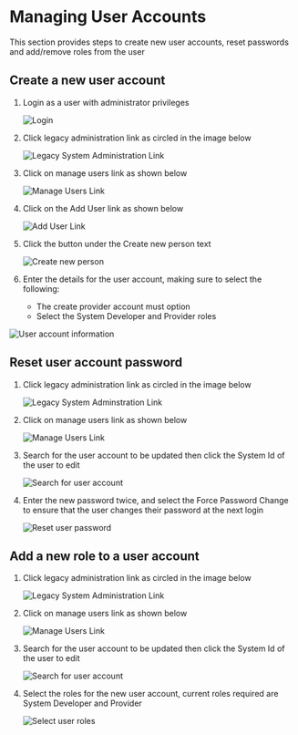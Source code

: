 # Managing User Accounts

This section provides steps to create new user accounts, reset passwords and add/remove roles from the user

## Create a new user account

1. Login as a user with administrator privileges

   ![Login](../images/log_in_as_admin_link.png)

2. Click legacy administration link as circled in the image below

   ![Legacy System Administration Link](../images/legacy_system%20administration_link.png)

3. Click on manage users link as shown below

   ![Manage Users Link](../images/manage_user_accounts_link.png)

4. Click on the Add User link as shown below

   ![Add User Link](../images/add_user_account_link.png)

5. Click the button under the Create new person text

   ![Create new person](../images/create_new_person_link.png)

6. Enter the details for the user account, making sure to select the following:
    * The create provider account must option
    * Select the System Developer and Provider roles

![User account information](../images/create_user_account_required_fields.png)

## Reset user account password

1. Click legacy administration link as circled in the image below

   ![Legacy System Adminstration Link](../images/legacy_system%20administration_link.png)

2. Click on manage users link as shown below

   ![Manage Users Link](../images/manage_user_accounts_link.png)

3. Search for the user account to be updated then click the System Id of the user to edit

   ![Search for user account](../images/manage_user_accounts_link.png)

4. Enter the new password twice, and select the Force Password Change to ensure that the user changes their password at the next login

   ![Reset user password](../images/reset_user_account.png)

## Add a new role to a user account

1. Click legacy administration link as circled in the image below

   ![Legacy System Administration Link](../images/legacy_system%20administration_link.png)

2. Click on manage users link as shown below

   ![Manage Users Link](../images/manage_user_accounts_link.png)

3. Search for the user account to be updated then click the System Id of the user to edit

   ![Search for user account](../images/manage_user_accounts_link.png)

4. Select the roles for the new user account, current roles required are System Developer and Provider

   ![Select user roles](../images/update_user_roles.png)



